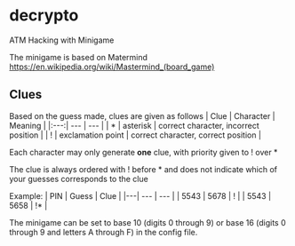 # decrypto
ATM Hacking with Minigame

The minigame is based on Matermind
https://en.wikipedia.org/wiki/Mastermind_(board_game)

## Clues
Based on the guess made, clues are given as follows
| Clue | Character | Meaning |
|:---:| --- | --- |
| * | asterisk | correct character, incorrect position |
| ! | exclamation point | correct character, correct position |

Each character may only generate **one** clue, with priority given to ! over *

The clue is always ordered with ! before * and does not indicate which of your guesses corresponds to the clue

Example:
| PIN | Guess | Clue |
|---| --- | --- |
| 5543 | 5678 | ! |
| 5543 | 5658 | !* |


The minigame can be set to base 10 (digits 0 through 9) or base 16 (digits 0 through 9 and letters A through F) in the config file.
